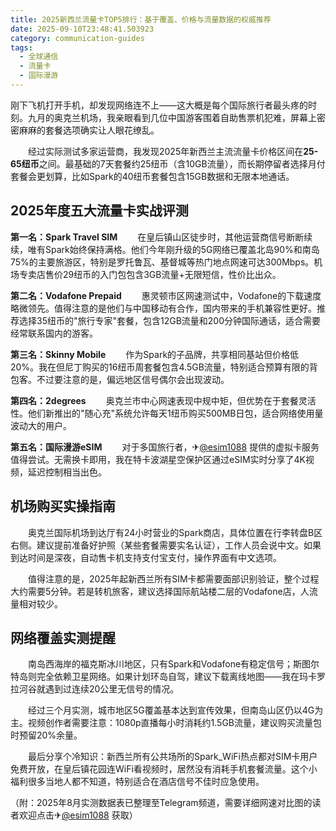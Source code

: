 ```yaml
---
title: 2025新西兰流量卡TOP5排行：基于覆盖、价格与流量数据的权威推荐
date: 2025-09-10T23:48:41.503923
category: communication-guides
tags:
  - 全球通信
  - 流量卡
  - 国际漫游
---
```


刚下飞机打开手机，却发现网络连不上——这大概是每个国际旅行者最头疼的时刻。九月的奥克兰机场，我亲眼看到几位中国游客围着自助售票机犯难，屏幕上密密麻麻的套餐选项确实让人眼花缭乱。

　　经过实际测试多家运营商，我发现2025年新西兰主流流量卡价格区间在**25-65纽币**之间。最基础的7天套餐约25纽币（含10GB流量），而长期停留者选择月付套餐会更划算，比如Spark的40纽币套餐包含15GB数据和无限本地通话。

## 2025年度五大流量卡实战评测

**第一名：Spark Travel SIM**
　　在皇后镇山区徒步时，其他运营商信号断断续续，唯有Spark始终保持满格。他们今年刚升级的5G网络已覆盖北岛90%和南岛75%的主要旅游区，特别是罗托鲁瓦、基督城等热门地点网速可达300Mbps。机场专卖店售价29纽币的入门包包含3GB流量+无限短信，性价比出众。

**第二名：Vodafone Prepaid**
　　惠灵顿市区网速测试中，Vodafone的下载速度略微领先。值得注意的是他们与中国移动有合作，国内带来的手机兼容性更好。推荐选择35纽币的"旅行专家"套餐，包含12GB流量和200分钟国际通话，适合需要经常联系国内的游客。

**第三名：Skinny Mobile**
　　作为Spark的子品牌，共享相同基站但价格低20%。我在但尼丁购买的16纽币周套餐包含4.5GB流量，特别适合预算有限的背包客。不过要注意的是，偏远地区信号偶尔会出现波动。

**第四名：2degrees**
　　奥克兰市中心网速表现中规中矩，但优势在于套餐灵活性。他们新推出的"随心充"系统允许每天1纽币购买500MB日包，适合网络使用量波动大的用户。

**第五名：国际漫游eSIM**
　　对于多国旅行者，✈[@esim1088](https://t.me/s/esim1088) 提供的虚拟卡服务值得尝试。无需换卡即用，我在特卡波湖星空保护区通过eSIM实时分享了4K视频，延迟控制相当出色。

## 机场购买实操指南

　　奥克兰国际机场到达厅有24小时营业的Spark商店，具体位置在行李转盘B区右侧。建议提前准备好护照（某些套餐需要实名认证），工作人员会说中文。如果到达时间是深夜，自动售卡机支持支付宝支付，操作界面有中文选项。

　　值得注意的是，2025年起新西兰所有SIM卡都需要面部识别验证，整个过程大约需要5分钟。若是转机旅客，建议选择国际航站楼二层的Vodafone店，人流量相对较少。

## 网络覆盖实测提醒

　　南岛西海岸的福克斯冰川地区，只有Spark和Vodafone有稳定信号；斯图尔特岛则完全依赖卫星网络。如果计划环岛自驾，建议下载离线地图——我在玛卡罗拉河谷就遇到过连续20公里无信号的情况。

　　经过三个月实测，城市地区5G覆盖基本达到宣传效果，但南岛山区仍以4G为主。视频创作者需要注意：1080p直播每小时消耗约1.5GB流量，建议购买流量包时预留20%余量。

　　最后分享个冷知识：新西兰所有公共场所的Spark_WiFi热点都对SIM卡用户免费开放，在皇后镇花园连WiFi看视频时，居然没有消耗手机套餐流量。这个小福利很多当地人都不知道，特别适合在酒店信号不佳时应急使用。

（附：2025年8月实测数据表已整理至Telegram频道，需要详细网速对比图的读者欢迎点击✈[@esim1088](https://t.me/s/esim1088) 获取）